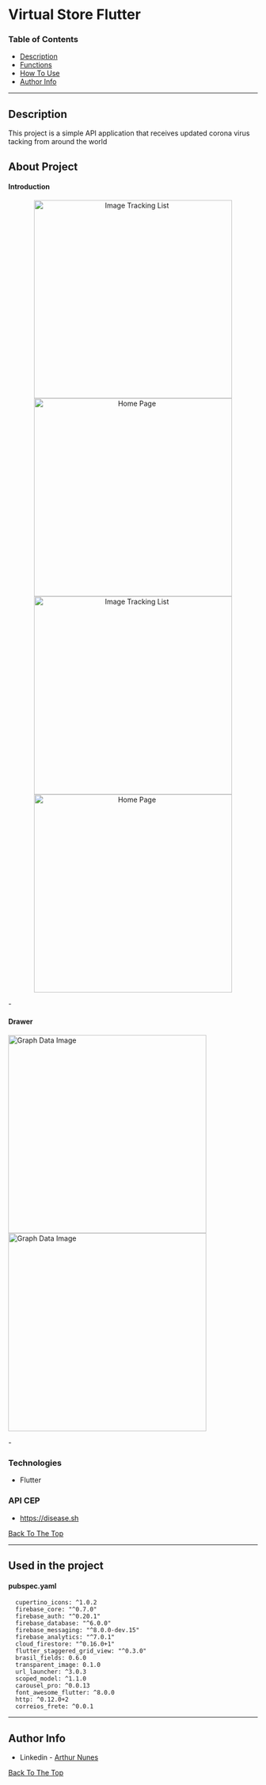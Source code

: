 # Virtual Store Flutter

### Table of Contents

- [Description](#description)
- [Functions](#functions)
- [How To Use](#how-to-use)
- [Author Info](#author-info)

---
## Description

This project is a simple API application that receives updated corona virus tacking from around the world

## About Project

#### Introduction

<p align="center">
<img src="https://user-images.githubusercontent.com/39159676/121691156-10796700-ca9d-11eb-86c5-1b6621e1c594.jpeg" alt="Image Tracking List" height="400"/> <img src="https://user-images.githubusercontent.com/39159676/121691162-11aa9400-ca9d-11eb-95e7-f92cef32cca7.jpeg" alt="Home Page" height="400"/> <img src="https://user-images.githubusercontent.com/39159676/121691166-12432a80-ca9d-11eb-880f-9e822d5c88f6.jpeg" alt="Image Tracking List" height="400"/> 
<img src="https://user-images.githubusercontent.com/39159676/121691167-12dbc100-ca9d-11eb-9b7b-0b18077c6741.gif" alt="Home Page" height="400"/>
</p>
-

#### Drawer

<p align="center">
  
<img src="https://user-images.githubusercontent.com/39159676/121691682-a90fe700-ca9d-11eb-948f-f5e212f8d1c4.jpeg" alt="Graph Data Image" height="400"/><img src="https://user-images.githubusercontent.com/39159676/121691689-aa411400-ca9d-11eb-9aff-31f980e1e07d.jpeg" alt="Graph Data Image" height="400"/>
</p>
-

### Technologies

- Flutter






### API CEP

- https://disease.sh

[Back To The Top](#covid-19-tracking-app)

---

## Used in the project

#### pubspec.yaml

```
  cupertino_icons: ^1.0.2
  firebase_core: "^0.7.0"
  firebase_auth: "^0.20.1"
  firebase_database: "^6.0.0"
  firebase_messaging: "^8.0.0-dev.15"
  firebase_analytics: "^7.0.1"
  cloud_firestore: "^0.16.0+1"
  flutter_staggered_grid_view: "^0.3.0"
  brasil_fields: 0.6.0
  transparent_image: 0.1.0
  url_launcher: ^3.0.3
  scoped_model: ^1.1.0
  carousel_pro: ^0.0.13
  font_awesome_flutter: ^8.0.0
  http: ^0.12.0+2
  correios_frete: ^0.0.1
```

---

## Author Info

- Linkedin - [Arthur Nunes](https://www.linkedin.com/in/arthurrsn/)

[Back To The Top](#covid-19-tracking-app)

